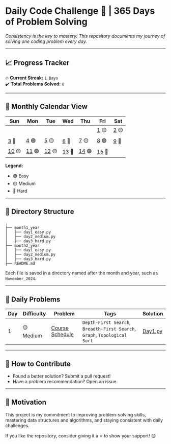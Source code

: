 # **Daily Code Challenge 🚀 | 365 Days of Problem Solving**  
*Consistency is the key to mastery! This repository documents my journey of solving one coding problem every day.*

---

## **📈 Progress Tracker**  
🔥 **Current Streak:** `1 Days`  
✔️ **Total Problems Solved:** `0`  

---

## **📅 Monthly Calendar View**  
| Sun                     | Mon                   | Tue                     | Wed                   | Thu                   | Fri                   | Sat                   |
| ----------------------- | --------------------- | ----------------------- | --------------------- | --------------------- | --------------------- | --------------------- |
|                         |                       |                         |                       |                       | [1](#day-1-easy) 🟡   | [2](#day-2-medium) 🟡 |
| [3](#day-3-hard) 🔴     | [4](#day-4-easy) 🟢   | [5](#day-5-medium) 🟡   | [6](#day-6-hard) 🔴   | [7](#day-7-medium) 🟡 | [8](#day-8-easy) 🟢   | [9](#day-9-hard) 🔴   |
| [10](#day-10-medium) 🟡 | [11](#day-11-easy) 🟢 | [12](#day-12-medium) 🟡 | [13](#day-13-hard) 🔴 | [14](#day-14-easy) 🟢 | [15](#day-15-hard) 🔴 |                       |

**Legend:**  
- 🟢 Easy  
- 🟡 Medium  
- 🔴 Hard  

---

## **📂 Directory Structure**  
```plaintext
.
├── month1_year
│   ├── day1_easy.py
│   ├── day2_medium.py
│   ├── day3_hard.py
├── month2_year
│   ├── day1_easy.py
│   ├── day2_medium.py
│   ├── day3_hard.py
├── README.md
```

Each file is saved in a directory named after the month and year, such as `November_2024`.  

---
## **📝 Daily Problems**  

| **Day** | **Difficulty** | **Problem**                                                       | **Tags**                                                                  | **Solution**                                   |
| ------- | -------------- | ----------------------------------------------------------------- | ------------------------------------------------------------------------- | ---------------------------------------------- |
| 1       | 🟡 Medium      | [Course Schedule](https://leetcode.com/problems/course-schedule/) | `Depth-First Search`, `Breadth-First Search`, `Graph`, `Topological Sort` | [Day1.py](november_2024/day1_medium.py)        |

---

## **🌟 How to Contribute**  
- Found a better solution? Submit a pull request!  
- Have a problem recommendation? Open an issue.  

---

## **🚀 Motivation**  
This project is my commitment to improving problem-solving skills, mastering data structures and algorithms, and staying consistent with daily challenges.  

If you like the repository, consider giving it a ⭐ to show your support! 😊  
